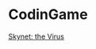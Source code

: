 CodinGame
==========

<a href="https://www.codingame.com/ide/149973555059e0593f17e3605ffcd1a03cd76c7">Skynet: the Virus</a>
